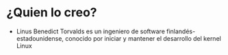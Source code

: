 # ¿Quien lo creo?
- Linus Benedict Torvalds es un ingeniero de software finlandés-estadounidense,​ conocido por iniciar y mantener el desarrollo del kernel Linux